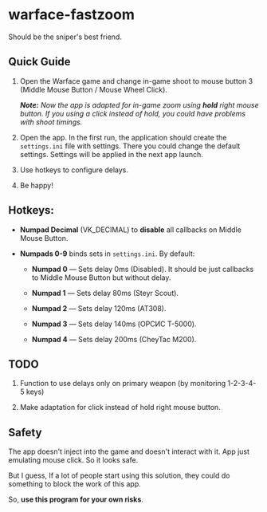 # warface-fastzoom

Should be the sniper's best friend.

## Quick Guide

1. Open the Warface game and change in-game shoot to mouse button 3 (Middle Mouse Button / Mouse Wheel Click). 

    _**Note:** Now the app is adapted for in-game zoom using **hold** right mouse button. If you using a click instead of hold, you could have problems with shoot timings._

2. Open the app. In the first run, the application should create the `settings.ini` file with settings. There you could change the default settings. Settings will be applied in the next app launch.

3. Use hotkeys to configure delays.

4. Be happy!

## Hotkeys: 

* **Numpad Decimal** (VK_DECIMAL) to **disable** all callbacks on Middle Mouse Button.

* **Numpads 0-9** binds sets in `settings.ini`. By default:

  * **Numpad 0** — Sets delay 0ms (Disabled). It should be just callbacks to Middle Mouse Button but without delay.

  * **Numpad 1** — Sets delay 80ms (Steyr Scout).

  * **Numpad 2** — Sets delay 120ms (AT308).

  * **Numpad 3** — Sets delay 140ms (ОРСИС Т-5000).

  * **Numpad 4** — Sets delay 200ms (CheyTac M200).

## TODO

1. Function to use delays only on primary weapon (by monitoring 1-2-3-4-5 keys)

2. Make adaptation for click instead of hold right mouse button.

## Safety

The app doesn't inject into the game and doesn't interact with it. App just emulating mouse click. So it looks safe.

But I guess, If a lot of people start using this solution, they could do something to block the work of this app.

So, **use this program for your own risks**.
